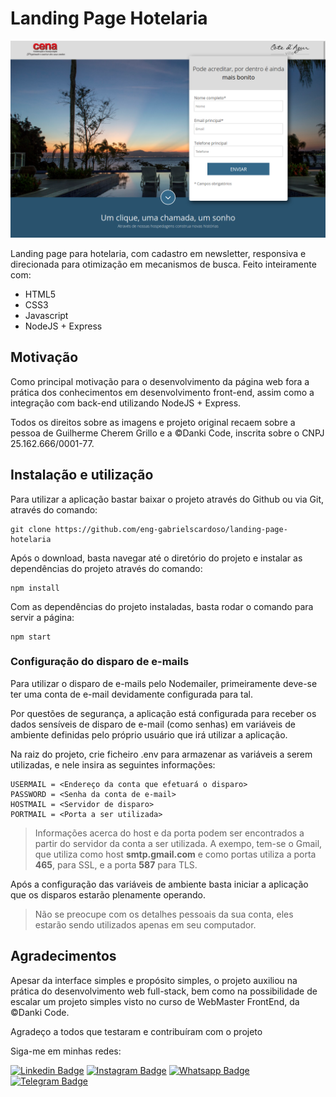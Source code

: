 # Landing Page Hotelaria

![Desktop](./src/assets/img/main.png)

Landing page para hotelaria, com cadastro em newsletter, responsiva e direcionada para otimização em mecanismos de busca. Feito inteiramente com:

- HTML5
- CSS3
- Javascript
- NodeJS + Express

## Motivação

Como principal motivação para o desenvolvimento da página web fora a prática dos conhecimentos em desenvolvimento front-end, assim como a integração com back-end utilizando NodeJS + Express. 

Todos os direitos sobre as imagens e projeto original recaem sobre a pessoa de Guilherme Cherem Grillo e a &copy;Danki Code, inscrita sobre o CNPJ 25.162.666/0001-77.

## Instalação e utilização

Para utilizar a aplicação bastar baixar o projeto através do Github ou via Git, através do comando:

```{bash}
git clone https://github.com/eng-gabrielscardoso/landing-page-hotelaria
```

Após o download, basta navegar até o diretório do projeto e instalar as dependências do projeto através do comando:

```{nodejs}
npm install
```

Com as dependências do projeto instaladas, basta rodar o comando para servir a página:

```{nodejs}
npm start
```

### Configuração do disparo de e-mails

Para utilizar o disparo de e-mails pelo Nodemailer, primeiramente deve-se ter uma conta de e-mail devidamente configurada para tal.

Por questões de segurança, a aplicação está configurada para receber os dados sensíveis de disparo de e-mail (como senhas) em variáveis de ambiente definidas pelo próprio usuário que irá utilizar a aplicação.

Na raiz do projeto, crie ficheiro .env para armazenar as variáveis a serem utilizadas, e nele insira as seguintes informações:

```
USERMAIL = <Endereço da conta que efetuará o disparo>
PASSWORD = <Senha da conta de e-mail>
HOSTMAIL = <Servidor de disparo>
PORTMAIL = <Porta a ser utilizada>
```

>Informações acerca do host e da porta podem ser encontrados a partir do servidor da conta a ser utilizada.
> A exempo, tem-se o Gmail, que utiliza como host **smtp.gmail.com** e como portas utiliza a porta **465**, para SSL, e a porta **587** para TLS.

Após a configuração das variáveis de ambiente basta iniciar a aplicação que os disparos estarão plenamente operando.

>Não se preocupe com os detalhes pessoais da sua conta, eles estarão sendo utilizados apenas em seu computador.

## Agradecimentos

Apesar da interface simples e propósito simples, o projeto auxiliou na prática do desenvolvimento web full-stack, bem como na possibilidade de escalar um projeto simples visto no curso de WebMaster FrontEnd, da &copy;Danki Code.

Agradeço a todos que testaram e contribuíram com o projeto

Siga-me em minhas redes:

[![Linkedin Badge](https://img.shields.io/badge/LinkedIn-0077B5?style=for-the-badge&logo=linkedin&logoColor=white)](https://www.linkedin.com/in/eng-gabrielscardoso/)
[![Instagram Badge](https://img.shields.io/badge/Instagram-E4405F?style=for-the-badge&logo=instagram&logoColor=white)](https://instagram.com/eng.gabrielscardoso)
[![Whatsapp Badge](https://img.shields.io/badge/WhatsApp-25D366?style=for-the-badge&logo=whatsapp&logoColor=white)](https://wa.me/message/MIMKTQZXE6ABL1)
[![Telegram Badge](https://img.shields.io/badge/Telegram-2CA5E0?style=for-the-badge&logo=telegram&logoColor=white)](https://t.me/gabrielscardoso)